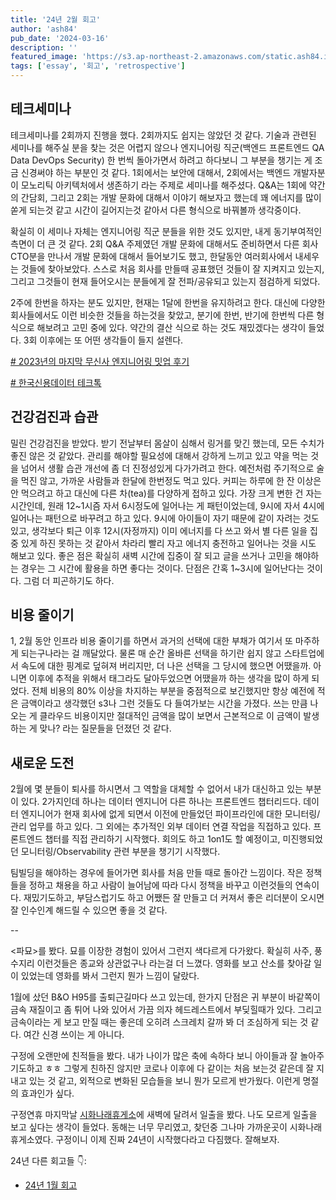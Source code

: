 ```yaml
---
title: '24년 2월 회고'
author: 'ash84'
pub_date: '2024-03-16'
description: ''
featured_image: 'https://s3.ap-northeast-2.amazonaws.com/static.ash84.io/images/blog/february-2024-retrospective/sun.png'
tags: ['essay', '회고', 'retrospective']
---
```


## 테크세미나 

테크세미나를 2회까지 진행을 했다. 2회까지도 쉽지는 않았던 것 같다. 기술과 관련된 세미나를 해주실 분을 찾는 것은 어렵지 않으나 엔지니어링 직군(백엔드 프론트엔드 QA Data DevOps Security) 한 번씩 돌아가면서 하려고 하다보니 그 부분을 챙기는 게 조금 신경써야 하는 부분인 것 같다. 1회에서는 보안에 대해서, 2회에서는 백엔드 개발자분이 모노리틱 아키텍처에서 생존하기 라는 주제로 세미나를 해주셨다. Q&A는 1회에 약간의 간담회, 그리고 2회는 개발 문화에 대해서 이야기 해보자고 했는데 꽤 에너지를 많이 쏟게 되는것 같고 시간이 길어지는것 같아서 다른 형식으로 바꿔볼까 생각중이다. 

확실히 이 세미나 자체는 엔지니어링 직군 분들을 위한 것도 있지만, 내게 동기부여적인 측면이 더 큰 것 같다. 2회 Q&A 주제였던 개발 문화에 대해서도 준비하면서 다른 회사 CTO분을 만나서 개발 문화에 대해서 들어보기도 했고, 한달동안 여러회사에서 내세우는 것들에 찾아보았다. 스스로 처음 회사를 만들때 공표했던 것들이 잘 지켜지고 있는지, 그리고 그것들이 현재 들어오시는 분들에게 잘 전파/공유되고 있는지 점검하게 되었다. 

2주에 한번을 하자는 분도 있지만, 현재는 1달에 한번을 유지하려고 한다. 대신에 다양한 회사들에서도 이런 비슷한 것들을 하는것을 찾았고, 분기에 한번, 반기에 한번씩 다른 형식으로 해보려고 고민 중에 있다. 약간의 결산 식으로 하는 것도 재밌겠다는 생각이 들었다. 3회 이후에는 또 어떤 생각들이 들지 설렌다. 

[# 2023년의 마지막 무신사 엔지니어링 밋업 후기](https://medium.com/musinsa-tech/2023%EB%85%84-%EB%A7%88%EC%A7%80%EB%A7%89-%EB%AC%B4%EC%8B%A0%EC%82%AC-%EC%97%94%EC%A7%80%EB%8B%88%EC%96%B4%EB%A7%81-%EB%B0%8B%EC%97%85-%ED%9B%84%EA%B8%B0-e236ba528d8a)

[# 한국신용데이터 테크톡](https://www.linkedin.com/posts/korea-credit-data_ukuqvpsxusqbqzustwtps-kcd-qpqrqerlkupi-activity-7165976699866722306-rDp4?utm_source=share&utm_medium=member_desktop)

## 건강검진과 습관 

밀린 건강검진을 받았다. 받기 전날부터 몸살이 심해서 링거를 맞긴 했는데, 모든 수치가 좋진 않은 것 같았다. 관리를 해야할 필요성에 대해서 강하게 느끼고 있고 약을 먹는 것을 넘어서 생활 습관 개선에 좀 더 진정성있게 다가가려고 한다. 예전처럼 주기적으로 술을 먹진 않고, 가까운 사람들과 한달에 한번정도 먹고 있다. 커피는 하루에 한 잔 이상은 안 먹으려고 하고 대신에 다른 차(tea)를 다양하게 접하고 있다. 가장 크게 변한 건 자는 시간인데, 원래 12~1시즘 자서 6시정도에 일어나는 게 패턴이었는데, 9시에 자서 4시에 일어나는 패턴으로 바꾸려고 하고 있다. 9시에 아이들이 자기 때문에 같이 자려는 것도 있고, 생각보다 퇴근 이후 12시(자정까지) 이미 에너지를 다 쓰고 와서 별 다른 일을 집중 있게 하진 못하는 것 같아서 차라리 빨리 자고 에너지 충전하고 일어나는 것을 시도 해보고 있다. 좋은 점은 확실히 새벽 시간에 집중이 잘 되고 글을 쓰거나 고민을 해야하는 경우는 그 시간에 활용을 하면 좋다는 것이다. 단점은 간혹 1~3시에 일어난다는 것이다. 그럼 더 피곤하기도 하다. 

## 비용 줄이기 

1, 2월 동안 인프라 비용 줄이기를 하면서 과거의 선택에 대한 부채가 여기서 또 마주하게 되는구나라는 걸 깨달았다. 물론 매 순간 올바른 선택을 하기란 쉽지 않고 스타트업에서 속도에 대한 핑계로 덮혀져 버리지만, 더 나은 선택을 그 당시에 했으면 어땠을까. 아니면 이후에 추적을 위해서 태그라도 달아두었으면 어땠을까 하는 생각을 많이 하게 되었다. 전체 비용의 80% 이상을 차지하는 부분을 중점적으로 보긴했지만 항상 예전에 적은 금액이라고 생각했던 s3나 그런 것들도 다 들여가보는 시간을 가졌다. 쓰는 만큼 나오는 게 클라우드 비용이지만 절대적인 금액을 많이 보면서 근본적으로 이 금액이 발생하는 게 맞나? 라는 질문들을 던졌던 것 같다. 

## 새로운 도전 

2월에 몇 분들이 퇴사를 하시면서 그 역할을 대체할 수 없어서 내가 대신하고 있는 부분이 있다. 2가지인데 하나는 데이터 엔지니어 다른 하나는 프론트엔드 챕터리드다. 데이터 엔지니어가 현재 회사에 없게 되면서 이전에 만들었던 파이프라인에 대한 모니터링/관리 업무를 하고 있다. 그 외에는 추가적인 외부 데이터 연결 작업을 직접하고 있다. 프론트엔드 챕터를 직접 관리하기 시작했다. 회의도 하고 1on1도 할 예정이고, 미진행되었던 모니터링/Observability 관련 부분을 챙기기 시작했다. 

팀빌딩을 해야하는 경우에 들어가면 회사를 처음 만들 때로 돌아간 느낌이다. 작은 정책들을 정하고 채용을 하고 사람이 늘어남에 따라 다시 정책을 바꾸고 이런것들의 연속이다. 재밌기도하고, 부담스럽기도 하고 어쨌든 잘 만들고 더 커져서 좋은 리더분이 오시면 잘 인수인계 해드릴 수 있으면 좋을 것 같다. 

-- 

<파묘>를 봤다. 묘를 이장한 경험이 있어서 그런지 색다르게 다가왔다. 확실히 사주, 풍수지리 이런것들은 종교와 상관없구나 라는걸 더 느꼈다. 영화를 보고 산소를 찾아갈 일이 있었는데 영화를 봐서 그런지 뭔가 느낌이 달랐다. 

1월에 샀던 B&O H95를 출퇴근길마다 쓰고 있는데, 한가지 단점은 귀 부분이 바같쪽이 금속 재질이고 좀 튀어 나와 있어서 가끔 의자 헤드레스트에서 부딪힐때가 있다. 그리고 금속이라는 게 보고 만질 때는 좋은데 오히려 스크레치 갈까 봐 더 조심하게 되는 것 같다. 여간 신경 쓰이는 게 아니다. 

구정에 오랜만에 친적들을 봤다. 내가 나이가 많은 축에 속하다 보니 아이들과 잘 놀아주기도하고 ㅎㅎ 그렇게 친하진 않지만 코로나 이후에 다 같이는 처음 보는것 같은데 잘 지내고 있는 것 같고, 외적으로 변화된 모습들을 보니 뭔가 모르게 반가웠다. 이런게 명절의 효과인가 싶다.  

구정연휴 마지막날 [시화나래휴게소](https://blog.naver.com/inalove/223309074723)에 새벽에 달려서 일출을 봤다. 나도 모르게 일출을 보고 싶다는 생각이 들었다. 동해는 너무 무리였고, 찾던중 그나마 가까운곳이 시화나래휴게소였다. 구정이니 이제 진짜 24년이 시작했다라고 다짐했다. 잘해보자. 


24년 다른 회고들 👇:  
- [24년 1월 회고](https://ash84.io/2024/02/01/january-2024-retrospective/)
